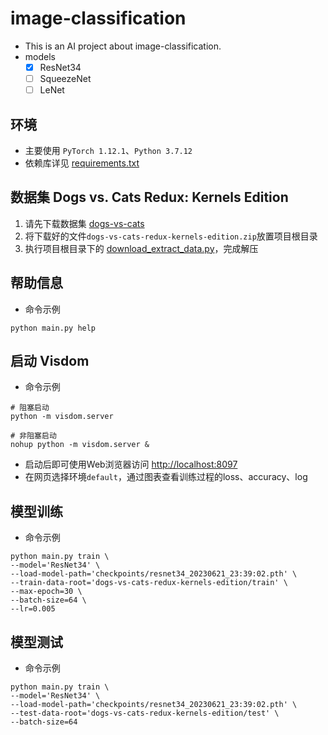 # image-classification
- This is an AI project about image-classification.
- models 
  - [x] ResNet34
  - [ ] SqueezeNet
  - [ ] LeNet

## 环境
- 主要使用 `PyTorch 1.12.1`、`Python 3.7.12`
- 依赖库详见 [requirements.txt](requirements.txt)

## 数据集 Dogs vs. Cats Redux: Kernels Edition
1. 请先下载数据集 [dogs-vs-cats](https://www.kaggle.com/competitions/dogs-vs-cats-redux-kernels-edition/data) 
2. 将下载好的文件`dogs-vs-cats-redux-kernels-edition.zip`放置项目根目录
3. 执行项目根目录下的 [download_extract_data.py](download_extract_data.py)，完成解压


## 帮助信息
- 命令示例
```shell
python main.py help
```

## 启动 Visdom
- 命令示例
```shell
# 阻塞启动
python -m visdom.server

# 非阻塞启动
nohup python -m visdom.server &
```
- 启动后即可使用Web浏览器访问 [http://localhost:8097](http://localhost:8097)
- 在网页选择环境`default`，通过图表查看训练过程的loss、accuracy、log


## 模型训练
- 命令示例
```shell
python main.py train \
--model='ResNet34' \
--load-model-path='checkpoints/resnet34_20230621_23:39:02.pth' \
--train-data-root='dogs-vs-cats-redux-kernels-edition/train' \
--max-epoch=30 \
--batch-size=64 \
--lr=0.005
```

## 模型测试
- 命令示例
```shell
python main.py train \
--model='ResNet34' \
--load-model-path='checkpoints/resnet34_20230621_23:39:02.pth' \
--test-data-root='dogs-vs-cats-redux-kernels-edition/test' \
--batch-size=64
```

